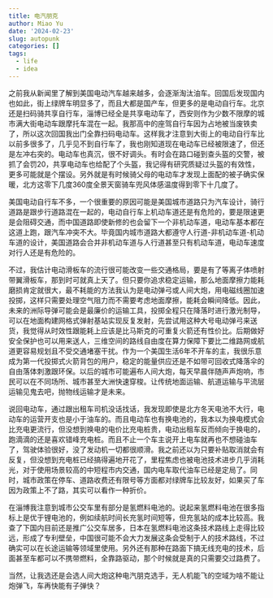 ```yaml
---
title: 电汽朋克
author: Miao Yu
date: '2024-02-23'
slug: autopunk
categories: []
tags:
  - life
  - idea
---
```


之前我从新闻里了解到美国电动汽车越来越多，会逐渐淘汰油车。回国后发现国内也如此，街上绿牌车明显多了，而且大都是国产车，但更多的是电动自行车。北京还是扫码骑共享自行车，淄博已经全是共享电动车了，西安则作为少数不限摩的城市满大街电动车跟摩托车混在一起。我那高中的座驾自行车因为占地被当废铁卖了，所以这次回国我出门全靠扫码电动车。这样我才注意到大街上的电动自行车比以前多很多了，几乎见不到自行车了，我也刚知道现在电动车已经被限速了，但还是左冲右突的。电动车也真沉，很不好调头。有时会在路口碰到查头盔的交警，被抓了会罚20，共享电动车也给配了个头盔，我记得有研究质疑过头盔的有效性，更多可能就是个摆设。另外就是有时候骑父母的电动车才发现上面配的被子确实保暖，北方这零下几度360度全景天窗骑车兜风体感温度得到零下十几度了。

美国电动自行车不多，一个很重要的原因可能是美国城市道路只为汽车设计，骑行道路是跟步行道路混在一起的，电动自行车上机动车道还是有危险的，要是限速更是会阻碍交通，而中国道路即使新修的也会留下一个非机动车道，电动车基本都在这道上跑，跟汽车冲突不大。毕竟国内城市道路大都遵守人行道-非机动车道-机动车道的设计，美国道路会合并非机动车道与人行道甚至只有机动车道，电动车速度对行人还是有危险的。

不过，我估计电动滑板车的流行很可能改变一些交通格局，要是有了等离子体喷射带翼滑板车，那到时可就真上天了。但只要你追求稳定运输，那么地面摩擦力能耗磨损肯定就很大，最不耗能的方法我认为是电动弹弓或人间大炮，用电磁线圈加速投掷，这样只需要处理空气阻力而不需要考虑地面摩擦，能耗会瞬间降低。因此，未来的洲际导弹可能会是最廉价的运输工具，投掷全程只在降落时进行激光制导，可以在地面构建网格式弹射基站实现反复发射，先尝试用这种大号电动弹弓来送货，我觉得从时效性跟能耗上应该是比马斯克的可重复火箭还有性价比。后期做好安全保护也可以用来送人，三维空间的路线自由度在算力保障下要比二维路网或航道更容易规划且不受交通堵塞干扰。作为一个美国生活6年不开车的主，我很乐意成为第一代投掷式火箭背包的用户，稳定的能量供应还是不如带可回收式降落伞的自由落体刺激跟环保。以后的城市可能遍布人间大炮，每天早晨伴随声声炮响，市民可以在不同场所、城市甚至大洲快速穿梭。让传统地面运输、航道运输与平流层运输见鬼去吧，抛物线运输才是未来。

说回电动车，通过跟出租车司机没话找话，我发现即使是北方冬天电池不大行，电动车的运营开支也是小于油车的。而且电动车也有换电池的，我本以为换电模式会比充电更流行，但没想到换电的电价比充电桩贵，电动出租车反而倾向于换电的，跑滴滴的还是喜欢错峰充电桩。而且不止一个车主说开上电车就再也不想碰油车了，驾驶体验很好，没了发动机一切都很顺滑。我之前还以为只要补贴取消就会有反复，但没想到充电桩已经搞得遍地开花了，里程焦虑也被电池技术进步几乎消耗光，对于使用场景较高的中短程市内交通，国内电车取代油车已经是定局了。同时，城市政策在停车、道路收费还有限号等方面都对绿牌车比较友好，如果买了车因为政策上不了路，其实可以看作一种折价。

在淄博我注意到城市公交车里有部分是氢燃料电池的。说起来氢燃料电池在很多指标上是优于锂电池的，例如续航时间长充氢时间短等，但充氢站的成本比较高。我查了下国内目前还是推广公交车居多，日本在氢燃料电池这条技术路线上走得比较远，形成了专利壁垒，中国很可能不会大力发展这条会受制于人的技术路线，不过确实可以在长途运输等领域里使用。另外还有那种在路面下搞无线充电的技术，后面甚至车都可以不携带燃料，全靠路驱动，那个时候就是真的只需要交过路费了。

当然，让我选还是会选人间大炮这种电汽朋克选手，无人机能飞的空域为啥不能让炮弹飞，车再快能有子弹快？
